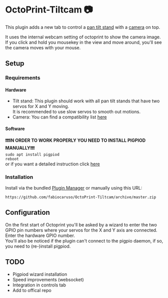 # OctoPrint-Tiltcam &#x1F4F7;

This plugin adds a new tab to control a [pan tilt stand](https://de.aliexpress.com/item/2048998846.html?spm=a2g0o.productlist.0.0.66692b12ZJAJIk&algo_pvid=c0d9bf2b-ebfc-4a9b-b1e3-87eaf26f9300&algo_expid=c0d9bf2b-ebfc-4a9b-b1e3-87eaf26f9300-0&btsid=b421ad8d-d002-4e9b-9c55-5e1982c82b8a&ws_ab_test=searchweb0_0,searchweb201602_10,searchweb201603_53) with a [camera](https://de.aliexpress.com/item/32669557411.html?spm=a2g0o.productlist.0.0.328e570dHcoaKl&algo_pvid=940b6a7d-e67c-4b68-8f6f-2f652d8427cc&algo_expid=940b6a7d-e67c-4b68-8f6f-2f652d8427cc-16&btsid=fcc6191e-e5eb-4bd9-b233-5d50490863f6&ws_ab_test=searchweb0_0,searchweb201602_10,searchweb201603_53) on top.

It uses the internal webcam setting of octoprint to show the camera image. If you click and hold you mousekey in the view and move around, you'll see the camera moves with your mouse.

## Setup

### Requirements
#### Hardware
- Tilt stand:
This plugin should work with all pan tilt stands that have two servos for X and Y moving.  
It is recommended to use slow servos to smooth out motions.
- Camera:
You can find a compatibility list [here](https://github.com/foosel/OctoPrint/wiki/Webcams-known-to-work)
#### Software
**&#10071;&#10071;&#10071;IN ORDER TO WORK PROPERLY YOU NEED TO INSTALL PIGPIOD MANUALLY&#10071;&#10071;&#10071;**  
```sudo apt install pigpiod```  
```reboot```  
or if you want a detailed instruction click [here]()  

### Installation
Install via the bundled [Plugin Manager](https://github.com/foosel/OctoPrint/wiki/Plugin:-Plugin-Manager)
or manually using this URL:

    https://github.com/fabiocaruso/OctoPrint-Tiltcam/archive/master.zip

## Configuration
On the first start of Octoprint you'll be asked by a wizard to enter the two GPIO pin numbers where your servos for the X and Y axis are connected. Enter the hardware GPIO number.  
You'll also be noticed if the plugin can't connect to the pigpio daemon, if so, you need to (re-)install pigpiod.

## TODO
- Pigpiod wizard installation
- Speed improvements (websocket)
- Integration in controls tab
- Add to offical repo
